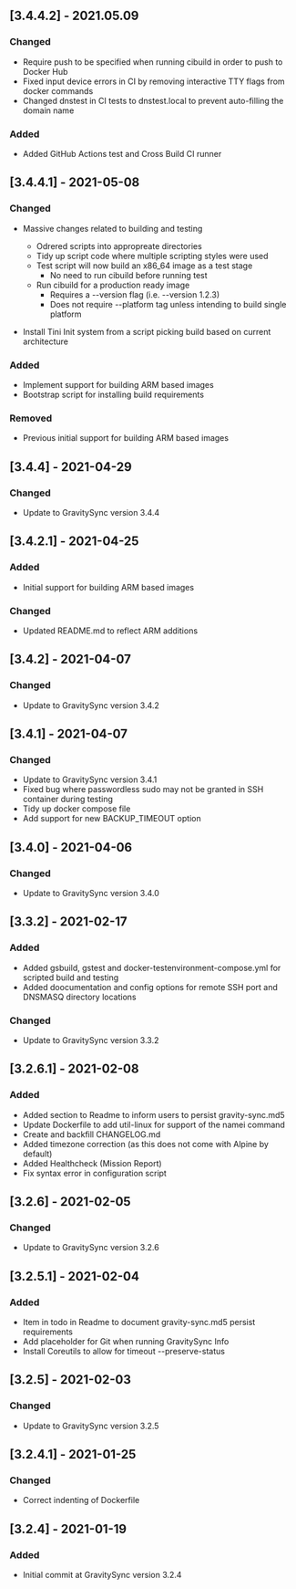 ## [3.4.4.2] - 2021.05.09
### Changed
- Require push to be specified when running cibuild in order to push to Docker Hub
- Fixed input device errors in CI by removing interactive TTY flags from docker commands
- Changed dnstest in CI tests to dnstest.local to prevent auto-filling the domain name

### Added
- Added GitHub Actions test and Cross Build CI runner

## [3.4.4.1] - 2021-05-08
### Changed
- Massive changes related to building and testing
    - Odrered scripts into appropreate directories
    - Tidy up script code where multiple scripting styles were used
    - Test script will now build an x86_64 image as a test stage
        - No need to run cibuild before running test
    - Run cibuild for a production ready image
        - Requires a --version flag (i.e. --version 1.2.3)
        - Does not require --platform tag unless intending to build single platform

- Install Tini Init system from a script picking build based on current architecture

### Added
- Implement support for building ARM based images
- Bootstrap script for installing build requirements

### Removed
- Previous initial support for building ARM based images

## [3.4.4] - 2021-04-29
### Changed
- Update to GravitySync version 3.4.4

## [3.4.2.1] - 2021-04-25
### Added
- Initial support for building ARM based images

### Changed
- Updated README.md to reflect ARM additions

## [3.4.2] - 2021-04-07
### Changed
- Update to GravitySync version 3.4.2

## [3.4.1] - 2021-04-07
### Changed
- Update to GravitySync version 3.4.1
- Fixed bug where passwordless sudo may not be granted in SSH container during testing
- Tidy up docker compose file
- Add support for new BACKUP_TIMEOUT option

## [3.4.0] - 2021-04-06
### Changed
- Update to GravitySync version 3.4.0

## [3.3.2] - 2021-02-17
### Added
- Added gsbuild, gstest and docker-testenvironment-compose.yml for scripted build and testing
- Added doocumentation and config options for remote SSH port and DNSMASQ directory locations

### Changed
- Update to GravitySync version 3.3.2

## [3.2.6.1] - 2021-02-08
### Added
- Added section to Readme to inform users to persist gravity-sync.md5
- Update Dockerfile to add util-linux for support of the namei command
- Create and backfill CHANGELOG.md
- Added timezone correction (as this does not come with Alpine by default)
- Added Healthcheck (Mission Report)
- Fix syntax error in configuration script

## [3.2.6] - 2021-02-05
### Changed
- Update to GravitySync version 3.2.6

## [3.2.5.1] - 2021-02-04
### Added
- Item in todo in Readme to document gravity-sync.md5 persist requirements
- Add placeholder for Git when running GravitySync Info
- Install Coreutils to allow for timeout --preserve-status

## [3.2.5] - 2021-02-03
### Changed
- Update to GravitySync version 3.2.5

## [3.2.4.1] - 2021-01-25
### Changed
- Correct indenting of Dockerfile

## [3.2.4] - 2021-01-19
### Added
- Initial commit at GravitySync version 3.2.4
